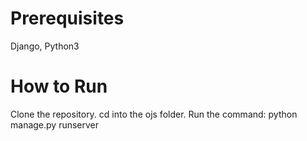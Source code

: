 # Prerequisites
  Django, Python3

# How to Run
  Clone the repository. 
  cd into the ojs folder. 
  Run the command: python manage.py runserver